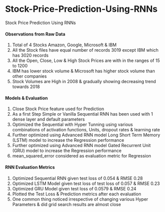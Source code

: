 # Stock-Price-Prediction-Using-RNNs
Stock Price Prediction Using RNNs

#### Observations from Raw Data
1. Total of 4 Stocks Amazon, Google, Microsoft & IBM
2. All the Stock files have equal number of records 3019 except IBM which has 3020 records
3. All the Open, Close, Low & High Stock Prices are with in the ranges of 15 to 1200
4. IBM has lower stock volume & Microsoft has higher stock volume than other companies
5. Stock Volumes are High in 2008 & gradually showing decreasing trend towards 2018


#### Models & Evaluation
1. Close Stock Price feature used for Prediction
2. As a first Step Simple or Vanilla Sequential RNN has been used with 1 dense layer and default parameters
3. Optimized the Sequential with Hyper Tunning using various combinations of activation functions, Units, dropout rates & learning rate
4. Further optimized using Advanced RNN model Long Short Term Memory (LSTM) model to increase the Regression performance
5. Further optimized using Advanced RNN model Gated Recurrent Unit (GRU) model to increase the Regression performance
6. mean_squared_error considered as evaluation metric for Regression

#### RNN Evaluation Metrics
1. Optimized Sequential RNN given test loss of 0.054 & RMSE 0.28
2. Optimized LSTM Model given test loss of test loss of 0.057 & RMSE 0.23
3. Optimized GRU Model given test loss of 0.0579 & RMSE 0.24
4. Plotted the Test Loss & Prediction metrics after each evaluation
5. One common thing noticed irrespective of changing various Hyper Parameters & did grid search results are almost close
